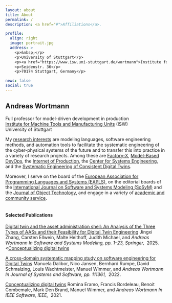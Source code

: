 ```yaml
---
layout: about
title: About
permalink: /
description: <a href="#">Affiliations</a>. 

profile:
  align: right
  image: portrait.jpg
  address: >
    <p>&nbsp;</p>
    <p>University of Stuttgart</p>
    <p><a href="https://www.isw.uni-stuttgart.de/wortmann">Institute for Control Engineering of Machine Tools and Manufacturing Units (ISW)</a></p>
    <p>Seidenstr. 36</p>
    <p>70174 Stuttgart, Germany</p>

news: false
social: true
---
```


## Andreas Wortmann

Full professor for model-driven development in production<br/>
[Institute for Machine Tools and Manufacturing Units](https://www.isw.uni-stuttgart.de/en/) (ISW)<br/>
University of Stuttgart<br/>

My [research interests](https://awortmann.github.io/research/) are modeling languages, software engineering methods, and automation tools to facilitate the systematic engineering of the cyber-physical systems of the future and to transfer this into practice in a variety of research projects. 
Among these are [Factory-X](https://factory-x.org/de/), [Model-Based DevOps](https://mbdo.github.io/), the [Internet of Production](https://www.iop.rwth-aachen.de/cms/~gpfz/Produktionstechnik/?lidx=1), the [Center for Systems Engineering](https://cse.rwth-campus.com/), and the [Systematic Engineering of Consistent Digital Twins](https://www.rwth-aachen.de/go/id/vuc/lidx/1).

Moreover, I serve on the board of the [European Association for Programming Languages and Systems (EAPLS)](https://eapls.org/), on the editorial boards of the [International Journal on Software and Systems Modeling (SoSyM)](https://sosym.org/) and the [Journal of Object Technology](http://www.jot.fm/), and engage in a variety of [academic and community service](https://awortmann.github.io/service/).
<br/>
<br/>

#### Selected Publications

<a href="https://awortmann.github.io/downloads/paper/Digital_twin_and_the_asset_administration_shell.pdf">Digital twin and the asset administration shell: An Analysis of the Three Types of AASs and their Feasibility for Digital Twin Engineering</a> <span class="author"> Jingxi Zhang, Carsten Ellwein, Malte Heithoff, Judith Michael, and <em>Andreas Wortmann</em>  </span><span class="periodical"> <!-- ARTICLE --> <em>In Software and Systems Modeling, pp. 1–23, Springer, </em> <!-- INPROCEEDING --> &nbsp;2025. <<a href="https://github.com/awortmann/awortmann.github.io/raw/master/downloads/paper/Conceptualizing_digital_twins.pdf">Conceptualizing digital twins</a></span>

 <a href="https://github.com/awortmann/awortmann.github.io/raw/master/downloads/paper/ A_Cross-Domain_Systematic_Mapping_Study_on_Software_Engineering_for_Digital_Twins.pdf">A cross-domain systematic mapping study on software engineering for Digital Twins</a> <span class="author"> Manuela Dalibor, Nico Jansen, Bernhard Rumpe, David Schmalzing, Louis Wachtmeister, Manuel Wimmer, and <em>Andreas Wortmann</em></span>  <span class="periodical"> <!-- ARTICLE --> <em>In Journal of Systems and Software, pp. 111361, </em> <!-- INPROCEEDING --> &nbsp;2022.</span> 

<a href="https://github.com/awortmann/awortmann.github.io/raw/master/downloads/paper/Conceptualizing_digital_twins.pdf">Conceptualizing digital twins</a> <span class="author"> Romina Eramo, Francis Bordeleau, Benoit Combemale, Mark Den Brand, Manuel Wimmer, and <em>Andreas Wortmann</em></span>  <span class="periodical"> <!-- ARTICLE --> <em>In IEEE Software, IEEE, </em> <!-- INPROCEEDING --> &nbsp;2021.</span>  